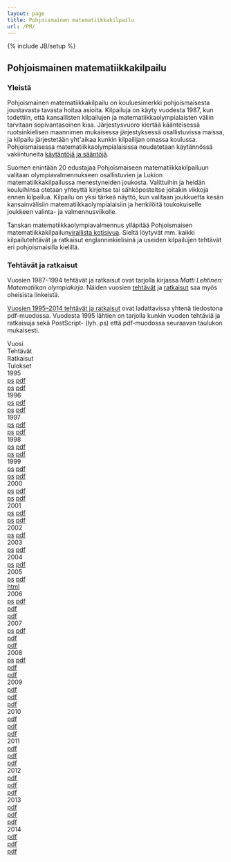 ```yaml
---
layout: page
title: Pohjoismainen matematiikkakilpailu
url: /PM/
---
```

{% include JB/setup %}

## Pohjoismainen matematiikkakilpailu

### Yleistä

Pohjoismainen matematiikkakilpailu on kouluesimerkki pohjoismaisesta
joustavasta tavasta hoitaa asioita. Kilpailuja on käyty vuodesta 1987,
kun todettiin, että kansallisten kilpailujen ja
matematiikkaolympialaisten väliin tarvitaan sopivantasoinen kisa.
Järjestysvuoro kiertää käänteisessä ruotsinkielisen maannimen
mukaisessa järjestyksessä osallistuvissa maissa, ja kilpailu
järjestetään yht'aikaa kunkin kilpailijan omassa koulussa.
Pohjoismaisessa matematiikkaolympialaisissa noudatetaan käytännössä
vakiintuneita [käytäntöjä ja sääntöjä](nmcrules.html).

Suomen enintään 20 edustajaa Pohjoismaiseen matematiikkakilpailuun
valitaan olympiavalmennukseen osallistuvien ja Lukion
matematiikkakilpailussa menestyneiden joukosta. Valittuihin ja heidän
kouluihinsa otetaan yhteyttä kirjeitse tai sähköposteitse joitakin
vikkoja ennen kilpailua. Kilpailu on yksi tärkeä näyttö, kun valitaan
joukkuetta kesän kansainvälisiin matematiikkaolympialaisiin ja
henkilöitä toukokuiselle joukkeen valinta- ja valmennusviikolle.

Tanskan matematiikkaolympiavalmennus ylläpitää Pohjoismaisen
matematiikkakilpailun[virallista kotisivua](http://www.georgmohr.dk/nmcperm/).
Sieltä löytyvät mm. kaikki kilpailutehtävät ja ratkaisut
englanninkielisinä ja useiden kilpailujen tehtävät eri pohjoismaisilla
kielillä.

### Tehtävät ja ratkaisut

Vuosien 1987–1994 tehtävät ja ratkaisut ovat tarjolla kirjassa
_Matti Lehtinen: Matematiikan olympiakirja._ Näiden
vuosien [tehtävät](nmct87_94.pdf) ja [ratkaisut](nmcr87_94.pdf) saa myös
oheisista linkeistä.

[Vuosien 1995–2014 tehtävät ja ratkaisut](nmckaikki.pdf) ovat
ladattavissa yhtenä tiedostona pdf-muodossa. Vuodesta 1995 lähtien on
tarjolla kunkin vuoden tehtäviä ja ratkaisuja sekä PostScript- (lyh.
ps) että pdf-muodossa seuraavan taulukon mukaisesti.


<div class="row">
<div class="col-xs-3 col-sm-2 col-md-1">Vuosi</div>
<div class="col-xs-3 col-sm-2 col-md-1">Tehtävät</div>
<div class="col-xs-3 col-sm-2 col-md-1">Ratkaisut</div>
<div class="col-xs-3 col-sm-2 col-md-1">Tulokset</div>
</div>
<div class="row">
<div class="col-xs-3 col-sm-2 col-md-1">1995</div>
<div class="col-xs-3 col-sm-2 col-md-1"><a href="1995/PM1995.ps">ps</a> <a href="1995/PM1995.pdf">pdf</a></div>
<div class="col-xs-3 col-sm-2 col-md-1"><a href="1995/PM1995r.ps">ps</a> <a href="1995/PM1995r.pdf">pdf</a></div>
</div>
<div class="row">
<div class="col-xs-3 col-sm-2 col-md-1"> 1996</div>
<div class="col-xs-3 col-sm-2 col-md-1"><a href="1996/PM1996.ps">ps</a> <a href="1996/PM1996.pdf">pdf</a></div>
<div class="col-xs-3 col-sm-2 col-md-1"><a href="1996/PM1996r.ps">ps</a> <a href="1996/PM1996r.pdf">pdf</a></div>
</div>
<div class="row">
<div class="col-xs-3 col-sm-2 col-md-1"> 1997</div>
<div class="col-xs-3 col-sm-2 col-md-1"><a href="1997/PM1997.ps">ps</a> <a href="1997/PM1997.pdf">pdf</a></div>
<div class="col-xs-3 col-sm-2 col-md-1"><a href="1997/PM1997r.ps">ps</a> <a href="1997/PM1997r.pdf">pdf</a></div>
</div>
<div class="row">
<div class="col-xs-3 col-sm-2 col-md-1"> 1998</div>
<div class="col-xs-3 col-sm-2 col-md-1"><a href="1998/PM1998.ps">ps</a> <a href="1998/PM1998.pdf">pdf</a></div>
<div class="col-xs-3 col-sm-2 col-md-1"><a href="1998/PM1998r.ps">ps</a> <a href="1998/PM1998r.pdf">pdf</a></div>
</div>
<div class="row">
<div class="col-xs-3 col-sm-2 col-md-1"> 1999</div>
<div class="col-xs-3 col-sm-2 col-md-1"><a href="1999/PM1999.ps">ps</a> <a href="1999/PM1999.pdf">pdf</a></div>
<div class="col-xs-3 col-sm-2 col-md-1"><a href="1999/PM1999r.ps">ps</a> <a href="1999/PM1999r.pdf">pdf</a></div>
</div>
<div class="row">
<div class="col-xs-3 col-sm-2 col-md-1">2000</div>
<div class="col-xs-3 col-sm-2 col-md-1"><a href="2000/PM2000.ps">ps</a> <a href="2000/PM2000.pdf">pdf</a></div>
<div class="col-xs-3 col-sm-2 col-md-1"><a href="2000/PM2000r.ps">ps</a> <a href="2000/PM2000r.pdf">pdf</a></div>
</div>
<div class="row">
<div class="col-xs-3 col-sm-2 col-md-1">2001</div>
<div class="col-xs-3 col-sm-2 col-md-1"><a href="2001/PM2001.ps">ps</a> <a href="2001/PM2001.pdf">pdf</a></div>
<div class="col-xs-3 col-sm-2 col-md-1"><a href="2001/PM2001r.ps">ps</a> <a href="2001/PM2001r.pdf">pdf</a></div>
</div>
<div class="row">
<div class="col-xs-3 col-sm-2 col-md-1">2002</div>
<div class="col-xs-3 col-sm-2 col-md-1"><a href="2002/PM2002.ps">ps</a> <a href="2002/PM2002.pdf">pdf</a></div>
</div>
<div class="row">
<div class="col-xs-3 col-sm-2 col-md-1">2003</div>
<div class="col-xs-3 col-sm-2 col-md-1"><a href="2003/PM2003.ps">ps</a> <a href="2003/PM2003.pdf">pdf</a></div>
</div>
<div class="row">
<div class="col-xs-3 col-sm-2 col-md-1">2004</div>
<div class="col-xs-3 col-sm-2 col-md-1"><a href="2004/PM2004.ps">ps</a> <a href="2004/PM2004.pdf">pdf</a></div>
</div>
<div class="row">
<div class="col-xs-3 col-sm-2 col-md-1">2005</div>
<div class="col-xs-3 col-sm-2 col-md-1"><a href="2005/PM2005.ps">ps</a> <a href="2005/PM2005.pdf">pdf</a></div>
<div class="col-xs-3 col-sm-2 col-md-1"></div>
<div class="col-xs-3 col-sm-2 col-md-1"><a href="2005/PM2005tul.html">html</a></div>
</div>
<div class="row">
<div class="col-xs-3 col-sm-2 col-md-1">2006</div>
<div class="col-xs-3 col-sm-2 col-md-1"><a href="2006/PM2006.ps">ps</a> <a href="2006/PM2006.pdf">pdf</a></div>
<div class="col-xs-3 col-sm-2 col-md-1"><a href="2006/PM2006r.pdf">pdf</a></div>
<div class="col-xs-3 col-sm-2 col-md-1"><a href="2006/PM2006tul.pdf">pdf</a></div>
</div>
<div class="row">
<div class="col-xs-3 col-sm-2 col-md-1">2007</div>
<div class="col-xs-3 col-sm-2 col-md-1"><a href="2007/PM2007.ps">ps</a> <a href="2007/PM2007.pdf">pdf</a></div>
<div class="col-xs-3 col-sm-2 col-md-1"><a href="2007/PM2007r.pdf">pdf</a></div>
<div class="col-xs-3 col-sm-2 col-md-1"><a href="2007/PM2007tul.pdf">pdf</a></div>
</div>
<div class="row">
<div class="col-xs-3 col-sm-2 col-md-1">2008</div>
<div class="col-xs-3 col-sm-2 col-md-1"><a href="2008/PM2008.ps">ps</a> <a href="2008/PM2008.pdf">pdf</a></div>
<div class="col-xs-3 col-sm-2 col-md-1"><a href="2008/PM2008r.pdf">pdf</a></div>
<div class="col-xs-3 col-sm-2 col-md-1"><a href="2008/PM2008tul.pdf">pdf</a></div>
</div>
<div class="row">
<div class="col-xs-3 col-sm-2 col-md-1">2009</div>
<div class="col-xs-3 col-sm-2 col-md-1"><a href="2009/PM2009.pdf">pdf</a></div>
<div class="col-xs-3 col-sm-2 col-md-1"><a href="2009/PM2009r.pdf">pdf</a></div>
<div class="col-xs-3 col-sm-2 col-md-1"><a href="2009/nmc2009results.pdf">pdf</a></div>
</div>
<div class="row">
<div class="col-xs-3 col-sm-2 col-md-1">2010</div>
<div class="col-xs-3 col-sm-2 col-md-1"><a href="2010/PM2010.pdf">pdf</a></div>
<div class="col-xs-3 col-sm-2 col-md-1"><a href="2010/PM2010r.pdf">pdf</a></div>
<div class="col-xs-3 col-sm-2 col-md-1"><a href="2010/PM2010tul.pdf">pdf</a></div>
</div>
<div class="row">
<div class="col-xs-3 col-sm-2 col-md-1">2011</div>
<div class="col-xs-3 col-sm-2 col-md-1"><a href="2011/PM2011.pdf">pdf</a></div>
<div class="col-xs-3 col-sm-2 col-md-1"><a href="2011/PM2011r.pdf">pdf</a></div>
<div class="col-xs-3 col-sm-2 col-md-1"><a href="2011/PM2011tul.pdf">pdf</a></div>
</div>
<div class="row">
<div class="col-xs-3 col-sm-2 col-md-1">2012</div>
<div class="col-xs-3 col-sm-2 col-md-1"><a href="2012/PM2012.pdf">pdf</a></div>
<div class="col-xs-3 col-sm-2 col-md-1"><a href="2012/PM2012r.pdf">pdf</a></div>
<div class="col-xs-3 col-sm-2 col-md-1"><a href="2012/nmc2012res.pdf">pdf</a></div>
</div>
<div class="row">
<div class="col-xs-3 col-sm-2 col-md-1">2013</div>
<div class="col-xs-3 col-sm-2 col-md-1"><a href="2013/PM2013.pdf">pdf</a></div>
<div class="col-xs-3 col-sm-2 col-md-1"><a href="2013/PM2013rat.pdf">pdf</a></div>
<div class="col-xs-3 col-sm-2 col-md-1"><a href="2013/PM2013tul.pdf">pdf</a></div>
</div>
<div class="row">
<div class="col-xs-3 col-sm-2 col-md-1">2014</div>
<div class="col-xs-3 col-sm-2 col-md-1"><a href="2014/nmc2014_Fin.pdf">pdf</a></div>
<div class="col-xs-3 col-sm-2 col-md-1"><a href="2014/NMC2014ratk.pdf">pdf</a></div>
<div class="col-xs-3 col-sm-2 col-md-1"><a href="2014/NMC2014_Results.pdf">pdf</a></div>
</div>

